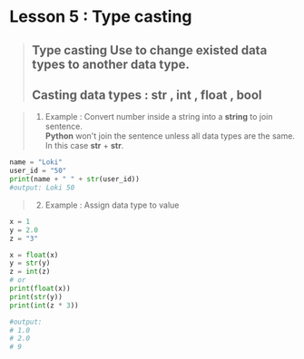 # Lesson 5 : Type casting

> ## **Type casting** Use to change existed data types to another data type.
> ## Casting data types : **str** , **int** , **float** , **bool**

> 1. Example : Convert number inside a string into a **string** to join sentence. <br>
> **Python** won't join the sentence unless all data types are the same. In this case **str** + **str**.

```python
name = "Loki"
user_id = "50"
print(name + " " + str(user_id))
#output: Loki 50
```

> 2. Example : Assign data type to value

```python
x = 1
y = 2.0
z = "3"

x = float(x)
y = str(y)
z = int(z)
# or
print(float(x))
print(str(y))
print(int(z * 3))

#output:
# 1.0
# 2.0
# 9
```